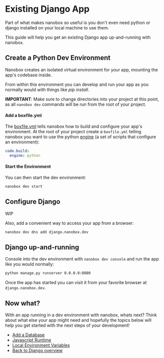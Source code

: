 # Existing Django App
Part of what makes nanobox so useful is you don't even need python or django installed on your local machine to use them.

This guide will help you get an existing Django app up-and-running with nanobox.

## Create a Python Dev Environment
Nanobox creates an isolated virtual environment for your app, mounting the app's codebase inside.

From within this environment you can develop and run your app as you normally would with things like *pip install*.

**IMPORTANT**: Make sure to change directories into your project at this point, as all `nanobox dev` commands will be run from the root of your project.

#### Add a boxfile.yml
The <a href="https://docs.nanobox.io/boxfile/" target="\_blank">boxfile.yml</a> tells nanobox how to build and configure your app's environment. At the root of your project create a `boxfile.yml` telling nanobox you want to use the python <a href="https://docs.nanobox.io/engines/" target="\_blank">engine</a> (a set of scripts that configure an environment):

```yaml
code.build:
  engine: python
```

#### Start the Environment
You can then start the dev environment:

```bash
nanobox dev start
```

## Configure Django
WIP

Also, add a convenient way to access your app from a browser:

```bash
nanobox dev dns add django.nanobox.dev
```

## Django up-and-running
Console into the dev environment with `nanobox dev console` and run the app like you would normally:

```bash
python manage.py runserver 0.0.0.0:8080
```

Once the app has started you can visit it from your favorite browser at `django.nanobox.dev`.

## Now what?
With an app running in a dev environment with nanobox, whats next? Think about what else your app might need and hopefully the topics below will help you get started with the next steps of your development!

* [Add a Database](/python/django/add-a-database)
* [Javascript Runtime](/python/django/javascript-runtime)
* [Local Environment Variables](/python/django/local-evars)
* [Back to Django overview](/python/django)
